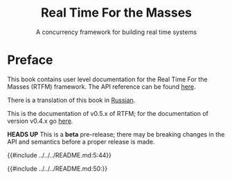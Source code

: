 <h1 align="center">Real Time For the Masses</h1>

<p align="center">A concurrency framework for building real time systems</p>

# Preface

This book contains user level documentation for the Real Time For the Masses
(RTFM) framework. The API reference can be found [here](../api/rtfm/index.html).

There is a translation of this book in [Russian].

[Russian]: ../ru/index.html

This is the documentation of v0.5.x of RTFM; for the documentation of version
v0.4.x go [here](../../0.4/book/en).

**HEADS UP** This is a **beta** pre-release; there may be breaking changes in
the API and semantics before a proper release is made.

{{#include ../../../README.md:5:44}}

{{#include ../../../README.md:50:}}
